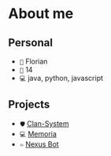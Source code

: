# About me  

## Personal
- `👤` Florian
- `🦙` 14
- `💻` java, python, javascript

## Projects
- `🛡️` [Clan-System](https://github.com/FlixiiDev/ClanSystem)
- `💻` [Memoria](https://github.com/MemoriaGroup)
- `♾️` [Nexus Bot](https://github.com/ProjectNexusX)
